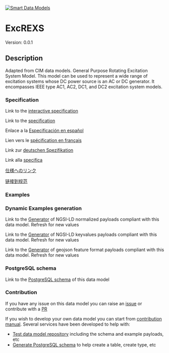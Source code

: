 [![Smart Data Models](https://smartdatamodels.org/wp-content/uploads/2022/01/SmartDataModels_logo.png "Logo")](https://smartdatamodels.org)
# ExcREXS
Version: 0.0.1

## Description 

Adapted from CIM data models. General Purpose Rotating Excitation System Model.  This model can be used to represent a wide range of excitation systems whose DC power source is an AC or DC generator. It encompasses IEEE type AC1, AC2, DC1, and DC2 excitation system models.
### Specification

Link to the [interactive specification](https://swagger.lab.fiware.org/?url=https://smart-data-models.github.io/dataModel.EnergyCIM/ExcREXS/swagger.yaml)

Link to the [specification](https://github.com/smart-data-models/dataModel.EnergyCIM/blob/master/ExcREXS/doc/spec.md)

Enlace a la [Especificación en español](https://github.com/smart-data-models/dataModel.EnergyCIM/blob/master/ExcREXS/doc/spec_ES.md)

Lien vers le [spécification en français](https://github.com/smart-data-models/dataModel.EnergyCIM/blob/master/ExcREXS/doc/spec_FR.md)

Link zur [deutschen Spezifikation](https://github.com/smart-data-models/dataModel.EnergyCIM/blob/master/ExcREXS/doc/spec_DE.md)

Link alla [specifica](https://github.com/smart-data-models/dataModel.EnergyCIM/blob/master/ExcREXS/doc/spec_IT.md)

[仕様へのリンク](https://github.com/smart-data-models/dataModel.EnergyCIM/blob/master/ExcREXS/doc/spec_JA.md)

[链接到规范](https://github.com/smart-data-models/dataModel.EnergyCIM/blob/master/ExcREXS/doc/spec_ZH.md)
### Examples
### Dynamic Examples generation

Link to the [Generator](https://smartdatamodels.org/extra/ngsi-ld_generator.php?schemaUrl=https://raw.githubusercontent.com/smart-data-models/dataModel.EnergyCIM/master/ExcREXS/schema.json&email=info@smartdatamodels.org) of NGSI-LD normalized payloads compliant with this data model. Refresh for new values

Link to the [Generator](https://smartdatamodels.org/extra/ngsi-ld_generator_keyvalues.php?schemaUrl=https://raw.githubusercontent.com/smart-data-models/dataModel.EnergyCIM/master/ExcREXS/schema.json&email=info@smartdatamodels.org) of NGSI-LD keyvalues payloads compliant with this data model. Refresh for new values

Link to the [Generator](https://smartdatamodels.org/extra/geojson_features_generator.php?schemaUrl=https://raw.githubusercontent.com/smart-data-models/dataModel.EnergyCIM/master/ExcREXS/schema.json&email=info@smartdatamodels.org) of geojson feature format payloads compliant with this data model. Refresh for new values
### PostgreSQL schema

Link to the [PostgreSQL schema](https://smart-data-models.github.io/dataModel.EnergyCIM/ExcREXS/schema.sql) of this data model
### Contribution

 If you have any issue on this data model you can raise an [issue](https://github.com/smart-data-models/dataModel.EnergyCIM/issues)  or contribute with a [PR](https://github.com/smart-data-models/dataModel.EnergyCIM/pulls)

 If you wish to develop your own data model you can start from [contribution manual](https://bit.ly/contribution_manual). Several services have been developed to help with: 
 - [Test data model repository](https://smartdatamodels.org/index.php/data-models-contribution-api/) including the schema and example payloads, etc
 - [Generate PostgreSQL schema](https://smartdatamodels.org/index.php/sql-service/) to help create a table, create type, etc